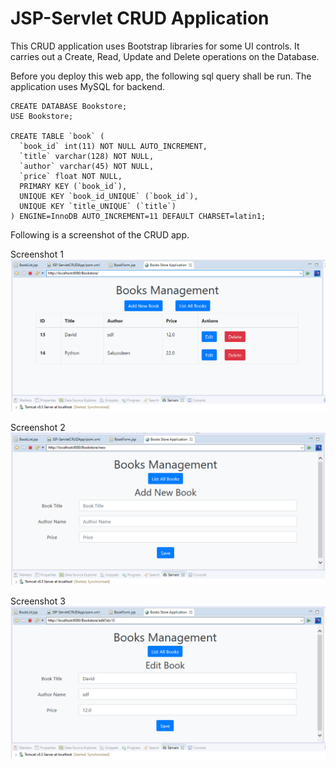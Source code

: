 # JSP-Servlet CRUD Application
This CRUD application uses Bootstrap libraries for some UI controls. It carries out a Create, Read, Update and Delete operations on the Database.

Before you deploy this web app, the following sql query shall be run. The application uses MySQL for backend.

```
CREATE DATABASE Bookstore;
USE Bookstore;
 
CREATE TABLE `book` (
  `book_id` int(11) NOT NULL AUTO_INCREMENT,
  `title` varchar(128) NOT NULL,
  `author` varchar(45) NOT NULL,
  `price` float NOT NULL,
  PRIMARY KEY (`book_id`),
  UNIQUE KEY `book_id_UNIQUE` (`book_id`),
  UNIQUE KEY `title_UNIQUE` (`title`)
) ENGINE=InnoDB AUTO_INCREMENT=11 DEFAULT CHARSET=latin1;
```

Following is a screenshot of the CRUD app.

Screenshot 1 ![Screenshot 1](https://github.com/sediq-khan/JSP-ServletCRUDApp/blob/master/Screenshot%201.png)

Screenshot 2 ![Screenshot 2](https://github.com/sediq-khan/JSP-ServletCRUDApp/blob/master/Screenshot%202.png)

Screenshot 3 ![Screenshot 3](https://github.com/sediq-khan/JSP-ServletCRUDApp/blob/master/Screenshot%203.png)
